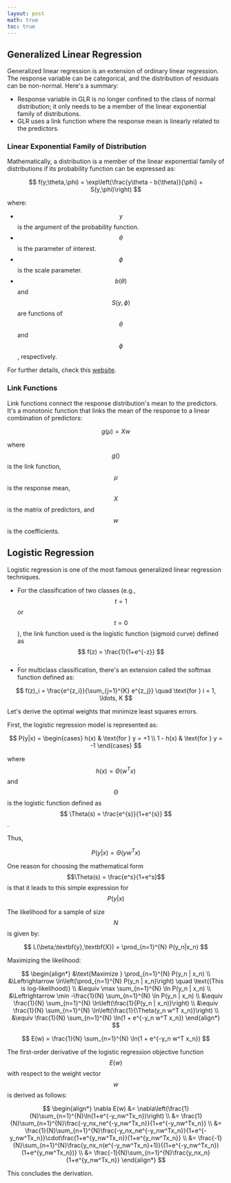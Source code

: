 ```yaml
---
layout: post
math: true
toc: true
---
```


## Generalized Linear Regression

Generalized linear regression is an extension of ordinary linear regression. The response variable can be categorical, and the distribution of residuals can be non-normal. Here's a summary:

- Response variable in GLR is no longer confined to the class of normal distribution; it only needs to be a member of the linear exponential family of distributions.
- GLR uses a link function where the response mean is linearly related to the predictors.

### Linear Exponential Family of Distribution

Mathematically, a distribution is a member of the linear exponential family of distributions if its probability function can be expressed as:

$$ f(y;\theta,\phi) = \exp\left(\frac{y\theta - b(\theta)}{\phi} + S(y,\phi)\right) $$

where:
- $$ y $$ is the argument of the probability function.
- $$ \theta $$ is the parameter of interest.
- $$ \phi $$ is the scale parameter.
- $$ b(\theta) $$ and $$ S(y,\phi) $$ are functions of $$ \theta $$ and $$ \phi $$, respectively.

For further details, check this [website](https://en.wikipedia.org/wiki/Exponential_family).

### Link Functions

Link functions connect the response distribution's mean to the predictors. It's a monotonic function that links the mean of the response to a linear combination of predictors:

$$ g(\mu) = Xw $$

where $$ g() $$ is the link function, $$ \mu $$ is the response mean, $$ X $$ is the matrix of predictors, and $$ w $$ is the coefficients.

## Logistic Regression

Logistic regression is one of the most famous generalized linear regression techniques.

- For the classification of two classes (e.g., $$ t=1 $$ or $$ t=0 $$), the link function used is the logistic function (sigmoid curve) defined as $$ f(z) = \frac{1}{1+e^{-z}} $$.
- For multiclass classification, there's an extension called the softmax function defined as:

$$ f(z)_i = \frac{e^{z_i}}{\sum_{j=1}^{K} e^{z_j}} \quad \text{for } i = 1, \ldots, K $$

Let's derive the optimal weights that minimize least squares errors.

First, the logistic regression model is represented as:

$$ P(y|x) =
  \begin{cases} 
    h(x) & \text{for } y = +1 \\
    1 - h(x) & \text{for } y = -1
  \end{cases}
$$

where $$ h(x) = \Theta(w^Tx) $$ and $$ \Theta $$ is the logistic function defined as $$ \Theta(s) = \frac{e^{s}}{1+e^{s}} $$.

Thus,

$$ P(y|x) = \Theta(yw^Tx) $$

One reason for choosing the mathematical form $$\Theta(s) = \frac{e^s}{1+e^s}$$ 
is that it leads to this simple expression for $$P(y|x)$$ 

The likelihood for a sample of size $$ N $$ is given by:

$$ L(\beta;\textbf{y},\textbf{X}) = \prod_{n=1}^{N} P(y_n|x_n) $$

Maximizing the likelihood:

$$
\begin{align*}
&\text{Maximize } \prod_{n=1}^{N} P(y_n | x_n) \\
&\Leftrightarrow \ln\left(\prod_{n=1}^{N} P(y_n | x_n)\right) \quad \text{(This is log-likelihood)} \\
&\equiv \max \sum_{n=1}^{N} \ln P(y_n | x_n) \\
&\Leftrightarrow \min -\frac{1}{N} \sum_{n=1}^{N} \ln P(y_n | x_n) \\
&\equiv \frac{1}{N} \sum_{n=1}^{N} \ln\left(\frac{1}{P(y_n | x_n)}\right) \\
&\equiv \frac{1}{N} \sum_{n=1}^{N} \ln\left(\frac{1}{\Theta(y_n w^T x_n)}\right) \\
&\equiv \frac{1}{N} \sum_{n=1}^{N} \ln(1 + e^{-y_n w^T x_n})
\end{align*}
$$

$$ E(w) = \frac{1}{N} \sum_{n=1}^{N} \ln(1 + e^{-y_n w^T x_n}) $$

The first-order derivative of the logistic regression objective function $$ E(w) $$ with respect to the weight vector $$ w $$ is derived as follows:

$$
\begin{align*}
\nabla E(w) &= \nabla\left(\frac{1}{N}\sum_{n=1}^{N}\ln(1+e^{-y_nw^Tx_n})\right) \\
&= \frac{1}{N}\sum_{n=1}^{N}\frac{-y_nx_ne^{-y_nw^Tx_n}}{1+e^{-y_nw^Tx_n}} \\
&= \frac{1}{N}\sum_{n=1}^{N}\frac{-y_nx_ne^{-y_nw^Tx_n}}{1+e^{-y_nw^Tx_n}}\cdot\frac{1+e^{y_nw^Tx_n}}{1+e^{y_nw^Tx_n}} \\
&= \frac{-1}{N}\sum_{n=1}^{N}\frac{y_nx_n(e^{-y_nw^Tx_n}+1)}{(1+e^{-y_nw^Tx_n})(1+e^{y_nw^Tx_n})} \\
&= \frac{-1}{N}\sum_{n=1}^{N}\frac{y_nx_n}{1+e^{y_nw^Tx_n}}
\end{align*}
$$

This concludes the derivation.
